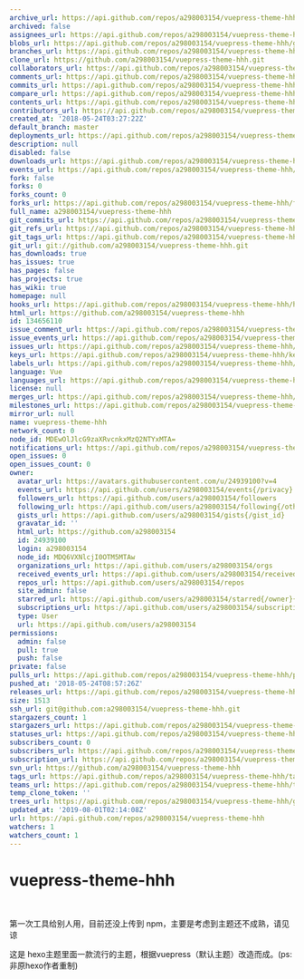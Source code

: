 ```yaml
---
archive_url: https://api.github.com/repos/a298003154/vuepress-theme-hhh/{archive_format}{/ref}
archived: false
assignees_url: https://api.github.com/repos/a298003154/vuepress-theme-hhh/assignees{/user}
blobs_url: https://api.github.com/repos/a298003154/vuepress-theme-hhh/git/blobs{/sha}
branches_url: https://api.github.com/repos/a298003154/vuepress-theme-hhh/branches{/branch}
clone_url: https://github.com/a298003154/vuepress-theme-hhh.git
collaborators_url: https://api.github.com/repos/a298003154/vuepress-theme-hhh/collaborators{/collaborator}
comments_url: https://api.github.com/repos/a298003154/vuepress-theme-hhh/comments{/number}
commits_url: https://api.github.com/repos/a298003154/vuepress-theme-hhh/commits{/sha}
compare_url: https://api.github.com/repos/a298003154/vuepress-theme-hhh/compare/{base}...{head}
contents_url: https://api.github.com/repos/a298003154/vuepress-theme-hhh/contents/{+path}
contributors_url: https://api.github.com/repos/a298003154/vuepress-theme-hhh/contributors
created_at: '2018-05-24T03:27:22Z'
default_branch: master
deployments_url: https://api.github.com/repos/a298003154/vuepress-theme-hhh/deployments
description: null
disabled: false
downloads_url: https://api.github.com/repos/a298003154/vuepress-theme-hhh/downloads
events_url: https://api.github.com/repos/a298003154/vuepress-theme-hhh/events
fork: false
forks: 0
forks_count: 0
forks_url: https://api.github.com/repos/a298003154/vuepress-theme-hhh/forks
full_name: a298003154/vuepress-theme-hhh
git_commits_url: https://api.github.com/repos/a298003154/vuepress-theme-hhh/git/commits{/sha}
git_refs_url: https://api.github.com/repos/a298003154/vuepress-theme-hhh/git/refs{/sha}
git_tags_url: https://api.github.com/repos/a298003154/vuepress-theme-hhh/git/tags{/sha}
git_url: git://github.com/a298003154/vuepress-theme-hhh.git
has_downloads: true
has_issues: true
has_pages: false
has_projects: true
has_wiki: true
homepage: null
hooks_url: https://api.github.com/repos/a298003154/vuepress-theme-hhh/hooks
html_url: https://github.com/a298003154/vuepress-theme-hhh
id: 134656110
issue_comment_url: https://api.github.com/repos/a298003154/vuepress-theme-hhh/issues/comments{/number}
issue_events_url: https://api.github.com/repos/a298003154/vuepress-theme-hhh/issues/events{/number}
issues_url: https://api.github.com/repos/a298003154/vuepress-theme-hhh/issues{/number}
keys_url: https://api.github.com/repos/a298003154/vuepress-theme-hhh/keys{/key_id}
labels_url: https://api.github.com/repos/a298003154/vuepress-theme-hhh/labels{/name}
language: Vue
languages_url: https://api.github.com/repos/a298003154/vuepress-theme-hhh/languages
license: null
merges_url: https://api.github.com/repos/a298003154/vuepress-theme-hhh/merges
milestones_url: https://api.github.com/repos/a298003154/vuepress-theme-hhh/milestones{/number}
mirror_url: null
name: vuepress-theme-hhh
network_count: 0
node_id: MDEwOlJlcG9zaXRvcnkxMzQ2NTYxMTA=
notifications_url: https://api.github.com/repos/a298003154/vuepress-theme-hhh/notifications{?since,all,participating}
open_issues: 0
open_issues_count: 0
owner:
  avatar_url: https://avatars.githubusercontent.com/u/24939100?v=4
  events_url: https://api.github.com/users/a298003154/events{/privacy}
  followers_url: https://api.github.com/users/a298003154/followers
  following_url: https://api.github.com/users/a298003154/following{/other_user}
  gists_url: https://api.github.com/users/a298003154/gists{/gist_id}
  gravatar_id: ''
  html_url: https://github.com/a298003154
  id: 24939100
  login: a298003154
  node_id: MDQ6VXNlcjI0OTM5MTAw
  organizations_url: https://api.github.com/users/a298003154/orgs
  received_events_url: https://api.github.com/users/a298003154/received_events
  repos_url: https://api.github.com/users/a298003154/repos
  site_admin: false
  starred_url: https://api.github.com/users/a298003154/starred{/owner}{/repo}
  subscriptions_url: https://api.github.com/users/a298003154/subscriptions
  type: User
  url: https://api.github.com/users/a298003154
permissions:
  admin: false
  pull: true
  push: false
private: false
pulls_url: https://api.github.com/repos/a298003154/vuepress-theme-hhh/pulls{/number}
pushed_at: '2018-05-24T08:57:26Z'
releases_url: https://api.github.com/repos/a298003154/vuepress-theme-hhh/releases{/id}
size: 1513
ssh_url: git@github.com:a298003154/vuepress-theme-hhh.git
stargazers_count: 1
stargazers_url: https://api.github.com/repos/a298003154/vuepress-theme-hhh/stargazers
statuses_url: https://api.github.com/repos/a298003154/vuepress-theme-hhh/statuses/{sha}
subscribers_count: 0
subscribers_url: https://api.github.com/repos/a298003154/vuepress-theme-hhh/subscribers
subscription_url: https://api.github.com/repos/a298003154/vuepress-theme-hhh/subscription
svn_url: https://github.com/a298003154/vuepress-theme-hhh
tags_url: https://api.github.com/repos/a298003154/vuepress-theme-hhh/tags
teams_url: https://api.github.com/repos/a298003154/vuepress-theme-hhh/teams
temp_clone_token: ''
trees_url: https://api.github.com/repos/a298003154/vuepress-theme-hhh/git/trees{/sha}
updated_at: '2019-08-01T02:14:08Z'
url: https://api.github.com/repos/a298003154/vuepress-theme-hhh
watchers: 1
watchers_count: 1
---
```


# vuepress-theme-hhh
 
 
第一次工具给别人用，目前还没上传到 npm，主要是考虑到主题还不成熟，请见谅


这是 hexo主题里面一款流行的主题，根据vuepress（默认主题）改造而成。(ps: 非原hexo作者重制)
